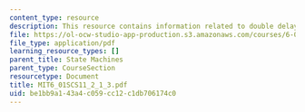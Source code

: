 ```yaml
---
content_type: resource
description: This resource contains information related to double delay state machine.
file: https://ol-ocw-studio-app-production.s3.amazonaws.com/courses/6-01sc-introduction-to-electrical-engineering-and-computer-science-i-spring-2011/be1bb9a143a4c059cc12c1db706174c0_MIT6_01SCS11_2_1_3.pdf
file_type: application/pdf
learning_resource_types: []
parent_title: State Machines
parent_type: CourseSection
resourcetype: Document
title: MIT6_01SCS11_2_1_3.pdf
uid: be1bb9a1-43a4-c059-cc12-c1db706174c0
---
```

